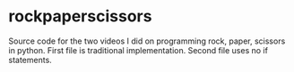 # rockpaperscissors
Source code for the two videos I did on programming rock, paper, scissors in python. First file is traditional implementation. Second file uses no if statements.
